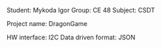 Student: Mykoda Igor
Group: CE 48
Subject: CSDT

Project name: DragonGame

HW interface: I2C
Data driven format: JSON
